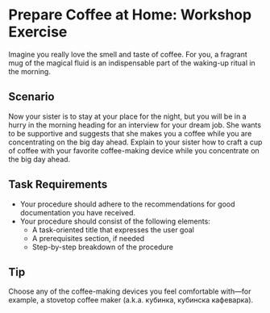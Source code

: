 # Prepare Coffee at Home: Workshop Exercise

Imagine you really love the smell and taste of coffee. For you, a fragrant mug of the magical fluid is an indispensable part of the waking-up ritual in the morning.

## Scenario

Now your sister is to stay at your place for the night, but you will be in a hurry in the morning heading for an interview for your dream job. She wants to be supportive and suggests that she makes you a coffee while you are concentrating on the big day ahead. Explain to your sister how to craft a cup of coffee with your favorite coffee-making device while you concentrate on the big day ahead.

## Task Requirements

* Your procedure should adhere to the recommendations for good documentation you have received.
* Your procedure should consist of the following elements:
	* A task-oriented title that expresses the user goal
	* A prerequisites section, if needed
	* Step-by-step breakdown of the procedure

## Tip

Choose any of the coffee-making devices you feel comfortable with&mdash;for example, a stovetop coffee maker (a.k.a. кубинка, кубинска кафеварка).
